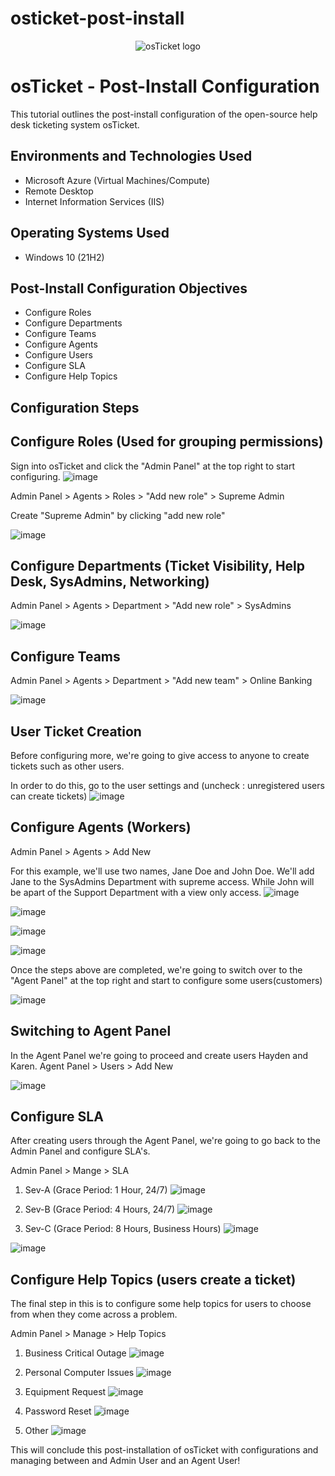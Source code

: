 # osticket-post-install

<p align="center">
<img src="https://i.imgur.com/Clzj7Xs.png" alt="osTicket logo"/>
</p>

<h1>osTicket - Post-Install Configuration</h1>
This tutorial outlines the post-install configuration of the open-source help desk ticketing system osTicket.<br />


<h2>Environments and Technologies Used</h2>

- Microsoft Azure (Virtual Machines/Compute)
- Remote Desktop
- Internet Information Services (IIS)

<h2>Operating Systems Used </h2>

- Windows 10</b> (21H2)

<h2>Post-Install Configuration Objectives</h2>

- Configure Roles
- Configure Departments
- Configure Teams
- Configure Agents
- Configure Users
- Configure SLA
- Configure Help Topics

<h2>Configuration Steps</h2>

<p>

<h2>Configure Roles (Used for grouping permissions)</h2>


Sign into osTicket and click the "Admin Panel" at the top right to start configuring.
![image](https://github.com/user-attachments/assets/4d55348d-c2b5-46db-8c1a-96f05eec3c93)


Admin Panel > Agents > Roles > "Add new role" > Supreme Admin
<p>Create "Supreme Admin" by clicking "add new role"

  ![image](https://github.com/user-attachments/assets/fd059424-c5a4-4c76-bbd3-a0dff94d4613)

<P>

<h2>Configure Departments (Ticket Visibility, Help Desk, SysAdmins, Networking)</h2>


Admin Panel > Agents > Department > "Add new role" > SysAdmins


![image](https://github.com/user-attachments/assets/31e40c1f-a53f-4997-9f73-d3c85ac2ac0a)

<p>

<h2>Configure Teams</h2>


Admin Panel > Agents > Department > "Add new team" > Online Banking


![image](https://github.com/user-attachments/assets/c78fae84-b8ce-4f58-9854-24be3dff4107)

<p>

<h2>User Ticket Creation</h2>

Before configuring more, we're going to give access to anyone to create tickets such as other users.

In order to do this, go to the user settings and (uncheck : unregistered users can create tickets)
![image](https://github.com/user-attachments/assets/b9733f1d-6898-437f-a828-5b53df5a5349)


<p>
  
</p>

<h2>Configure Agents (Workers)</h2>


Admin Panel > Agents > Add New

For this example, we'll use two names, Jane Doe and John Doe.
We'll add Jane to the SysAdmins Department with supreme access. While John will be apart of the Support Department with a view only access.
![image](https://github.com/user-attachments/assets/9deddf6b-3d24-4c1b-97fd-0ba733027514)


![image](https://github.com/user-attachments/assets/f0fa90e2-92d2-47ac-b59e-9480b3a830b4)


![image](https://github.com/user-attachments/assets/88b8fdf4-05d7-47c2-9688-2eac38164c35)


![image](https://github.com/user-attachments/assets/3d6e1e03-e445-4695-a4cb-a41801bf5a6e)

<p>

Once the steps above are completed, we're going to switch over to the "Agent Panel" at the top right and start to configure some users(customers)

![image](https://github.com/user-attachments/assets/97a5f695-abf5-4d04-8379-5663b8b69b62)

</p>
<h2>Switching to Agent Panel</h2>
In the Agent Panel we're going to proceed and create users Hayden and Karen.
Agent Panel > Users > Add New

![image](https://github.com/user-attachments/assets/90f262cc-dc36-4b2b-b2df-c526c4e2f789)


</p>

<h2>Configure SLA</h2>


After creating users through the Agent Panel, we're going to go back to the Admin Panel and configure SLA's.

Admin Panel > Mange > SLA

1. Sev-A (Grace Period: 1 Hour, 24/7)
![image](https://github.com/user-attachments/assets/1fcbfb14-e8f6-454b-9236-5a21d6dacd66)

2. Sev-B (Grace Period: 4 Hours, 24/7)
![image](https://github.com/user-attachments/assets/e5f86b44-92e2-4b09-b841-0f573fc3226f)

3. Sev-C (Grace Period: 8 Hours, Business Hours)
![image](https://github.com/user-attachments/assets/25629cb1-9257-4804-b078-5cbcbbf661b0)


![image](https://github.com/user-attachments/assets/184e725b-55ce-4707-b730-8f325c4c65a6)

<p>
  
<h2>Configure Help Topics (users create a ticket)</h2>


The final step in this is to configure some help topics for users to choose from when they come across a problem.


Admin Panel > Manage > Help Topics

1. Business Critical Outage
![image](https://github.com/user-attachments/assets/4ff3cef3-18ba-421f-91e9-bf3041882ff7)

2. Personal Computer Issues
![image](https://github.com/user-attachments/assets/eb12ff61-01f7-4bc8-9026-9adab1f0bb03)

3. Equipment Request
![image](https://github.com/user-attachments/assets/44c94385-0477-44ff-9ba4-8457199a2d5d)

4. Password Reset
![image](https://github.com/user-attachments/assets/a1fe0c54-2757-44c5-9aaf-f416b1ac00f8)

5. Other
![image](https://github.com/user-attachments/assets/95282e58-d4d0-42c3-8540-91f87ed83ef0)

</p>

This will conclude this post-installation of osTicket with configurations and managing between and Admin User and an Agent User!
